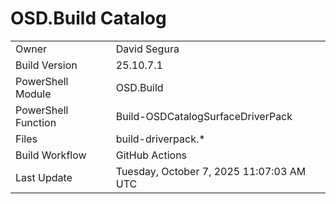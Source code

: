 ﻿# OSD.Build Catalog

| | |
|-|-|
| Owner | David Segura |
| Build Version | 25.10.7.1 |
| PowerShell Module | OSD.Build |
| PowerShell Function | Build-OSDCatalogSurfaceDriverPack |
| Files | build-driverpack.* |
| Build Workflow | GitHub Actions |
| Last Update | Tuesday, October 7, 2025 11:07:03 AM UTC |
